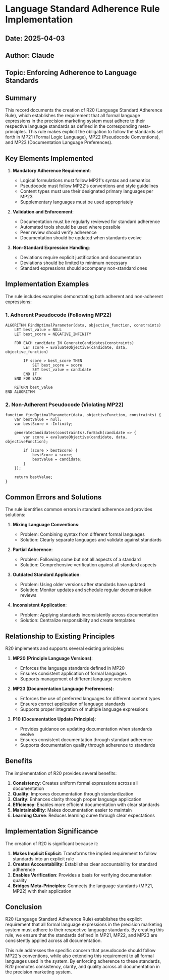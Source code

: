 # Language Standard Adherence Rule Implementation

## Date: 2025-04-03
## Author: Claude
## Topic: Enforcing Adherence to Language Standards

## Summary

This record documents the creation of R20 (Language Standard Adherence Rule), which establishes the requirement that all formal language expressions in the precision marketing system must adhere to their respective language standards as defined in the corresponding meta-principles. This rule makes explicit the obligation to follow the standards set forth in MP21 (Formal Logic Language), MP22 (Pseudocode Conventions), and MP23 (Documentation Language Preferences).

## Key Elements Implemented

1. **Mandatory Adherence Requirement**:
   - Logical formulations must follow MP21's syntax and semantics
   - Pseudocode must follow MP22's conventions and style guidelines
   - Content types must use their designated primary languages per MP23
   - Supplementary languages must be used appropriately

2. **Validation and Enforcement**:
   - Documentation must be regularly reviewed for standard adherence
   - Automated tools should be used where possible
   - Peer review should verify adherence
   - Documentation should be updated when standards evolve

3. **Non-Standard Expression Handling**:
   - Deviations require explicit justification and documentation
   - Deviations should be limited to minimum necessary
   - Standard expressions should accompany non-standard ones

## Implementation Examples

The rule includes examples demonstrating both adherent and non-adherent expressions:

### 1. Adherent Pseudocode (Following MP22)

```
ALGORITHM FindOptimalParameter(data, objective_function, constraints)
    LET best_value = NULL
    LET best_score = NEGATIVE_INFINITY
    
    FOR EACH candidate IN GenerateCandidates(constraints)
        LET score = EvaluateObjective(candidate, data, objective_function)
        
        IF score > best_score THEN
            SET best_score = score
            SET best_value = candidate
        END IF
    END FOR EACH
    
    RETURN best_value
END ALGORITHM
```

### 2. Non-Adherent Pseudocode (Violating MP22)

```
function findOptimalParameter(data, objectiveFunction, constraints) {
    var bestValue = null;
    var bestScore = -Infinity;
    
    generateCandidates(constraints).forEach(candidate => {
        var score = evaluateObjective(candidate, data, objectiveFunction);
        
        if (score > bestScore) {
            bestScore = score;
            bestValue = candidate;
        }
    });
    
    return bestValue;
}
```

## Common Errors and Solutions

The rule identifies common errors in standard adherence and provides solutions:

1. **Mixing Language Conventions**:
   - Problem: Combining syntax from different formal languages
   - Solution: Clearly separate languages and validate against standards

2. **Partial Adherence**:
   - Problem: Following some but not all aspects of a standard
   - Solution: Comprehensive verification against all standard aspects

3. **Outdated Standard Application**:
   - Problem: Using older versions after standards have updated
   - Solution: Monitor updates and schedule regular documentation reviews

4. **Inconsistent Application**:
   - Problem: Applying standards inconsistently across documentation
   - Solution: Centralize responsibility and create templates

## Relationship to Existing Principles

R20 implements and supports several existing principles:

1. **MP20 (Principle Language Versions)**:
   - Enforces the language standards defined in MP20
   - Ensures consistent application of formal languages
   - Supports management of different language versions

2. **MP23 (Documentation Language Preferences)**:
   - Enforces the use of preferred languages for different content types
   - Ensures correct application of language standards
   - Supports proper integration of multiple language expressions

3. **P10 (Documentation Update Principle)**:
   - Provides guidance on updating documentation when standards evolve
   - Ensures consistent documentation through standard adherence
   - Supports documentation quality through adherence to standards

## Benefits

The implementation of R20 provides several benefits:

1. **Consistency**: Creates uniform formal expressions across all documentation
2. **Quality**: Improves documentation through standardization
3. **Clarity**: Enhances clarity through proper language application
4. **Efficiency**: Enables more efficient documentation with clear standards
5. **Maintainability**: Makes documentation easier to maintain
6. **Learning Curve**: Reduces learning curve through clear expectations

## Implementation Significance

The creation of R20 is significant because it:

1. **Makes Implicit Explicit**: Transforms the implied requirement to follow standards into an explicit rule
2. **Creates Accountability**: Establishes clear accountability for standard adherence
3. **Enables Verification**: Provides a basis for verifying documentation quality
4. **Bridges Meta-Principles**: Connects the language standards (MP21, MP22) with their application

## Conclusion

R20 (Language Standard Adherence Rule) establishes the explicit requirement that all formal language expressions in the precision marketing system must adhere to their respective language standards. By creating this rule, we ensure that the standards defined in MP21, MP22, and MP23 are consistently applied across all documentation.

This rule addresses the specific concern that pseudocode should follow MP22's conventions, while also extending this requirement to all formal languages used in the system. By enforcing adherence to these standards, R20 promotes consistency, clarity, and quality across all documentation in the precision marketing system.